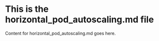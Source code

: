 # This is the horizontal_pod_autoscaling.md file
Content for horizontal_pod_autoscaling.md goes here.
